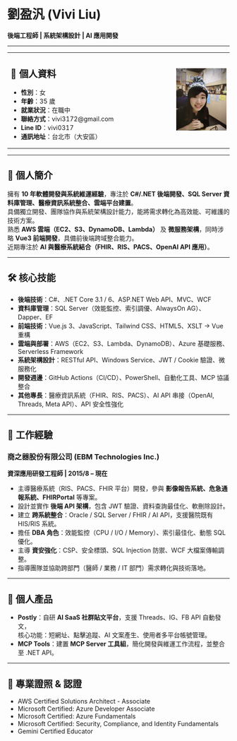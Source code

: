 # 劉盈汎 (Vivi Liu) 
**後端工程師 | 系統架構設計 | AI 應用開發**

---

<table width="100%">
  <tr>
    <td width="650" valign="top">
      <h2>📝 個人資料</h2>
      <ul>
        <li><strong>性別</strong>：女</li>
        <li><strong>年齡</strong>：35 歲</li>
        <li><strong>就業狀況</strong>：在職中</li>
        <li><strong>聯絡方式</strong>：vivi3172@gmail.com</li>
        <li><strong>Line ID</strong>：vivi0317</li>
        <li><strong>通訊地址</strong>：台北市（大安區）</li>
      </ul>
    </td>
    <td width="280" align="center">
      <img src="profile.jpg" width="200"/>
    </td>
  </tr>
</table>

---

## 📌 **個人簡介**  
擁有 **10 年軟體開發與系統維運經驗**，專注於 **C#/.NET 後端開發、SQL Server 資料庫管理、醫療資訊系統整合、雲端平台建置**。  
具備獨立開發、團隊協作與系統架構設計能力，能將需求轉化為高效能、可維護的技術方案。  
熟悉 **AWS 雲端（EC2、S3、DynamoDB、Lambda）** 及 **微服務架構**，同時涉略 **Vue3 前端開發**，具備前後端跨域整合能力。  
近期專注於 **AI 與醫療系統結合（FHIR、RIS、PACS、OpenAI API 應用）**。  

---

## 🛠 **核心技能**

- **後端技術**：C#、.NET Core 3.1 / 6、ASP.NET Web API、MVC、WCF  
- **資料庫管理**：SQL Server（效能監控、索引調優、AlwaysOn AG）、Dapper、EF  
- **前端技術**：Vue.js 3、JavaScript、Tailwind CSS、HTML5、XSLT → Vue 重構  
- **雲端與部署**：AWS（EC2、S3、Lambda、DynamoDB）、Azure 基礎服務、Serverless Framework  
- **系統架構設計**：RESTful API、Windows Service、JWT / Cookie 驗證、微服務化  
- **開發週邊**：GitHub Actions（CI/CD）、PowerShell、自動化工具、MCP 協議整合  
- **其他專長**：醫療資訊系統（FHIR、RIS、PACS）、AI API 串接（OpenAI, Threads, Meta API）、API 安全性強化  

---

## 💼 **工作經驗**

### **商之器股份有限公司 (EBM Technologies Inc.)**  
**資深應用研發工程師 | 2015/8 – 現在**  
- 主導醫療系統（RIS、PACS、FHIR 平台）開發，參與 **影像報告系統、危急通報系統、FHIRPortal** 等專案。  
- 設計並實作 **後端 API 架構**，包含 JWT 驗證、資料查詢最佳化、軟刪除設計。  
- 建立 **跨系統整合**：Oracle / SQL Server / FHIR / AI API，支援醫院既有 HIS/RIS 系統。  
- 擔任 **DBA 角色**：效能監控（CPU / I/O / Memory）、索引最佳化、動態 SQL 優化。  
- 主導 **資安強化**：CSP、安全標頭、SQL Injection 防禦、WCF 大檔案傳輸調整。  
- 指導團隊並協助跨部門（醫師 / 業務 / IT 部門）需求轉化與技術落地。  

---

## 🚀 **個人產品**
- **Postly**：自研 **AI SaaS 社群貼文平台**，支援 Threads、IG、FB API 自動發文，  
  核心功能：短網址、點擊追蹤、AI 文案產生、使用者多平台帳號管理。  
- **MCP Tools**：建置 **MCP Server 工具組**，簡化開發與維運工作流程，並整合至 .NET API。  

---

## 📜 **專業證照 & 認證**
- AWS Certified Solutions Architect - Associate  
- Microsoft Certified: Azure Developer Associate  
- Microsoft Certified: Azure Fundamentals  
- Microsoft Certified: Security, Compliance, and Identity Fundamentals  
- Gemini Certified Educator  
